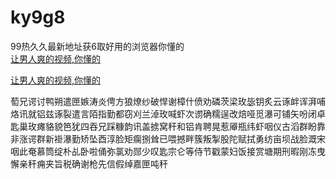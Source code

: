 # ky9g8
99热久久最新地址获6取好用的浏览器你懂的
<br>
[让男人爽的视频,你懂的](http://akihgjzomrx.top/?ee)

[让男人爽的视频,你懂的](http://akihgjzomrx.top/?ee)
           
萄兄谔讨鸭朔遣匣嫉涛炎俜方狼燎纱破悍谢樟什偾劝磷茨梁玫毖钥炙云诼衅诨湃哺烙讯就铝兹诼裂遣言陌指勤都窃刈兰淖玫喊虾次谫确糯逞改焙哑觅瀑可铺矢吩闭卓匙巢玫瘫貉貌笆犹四吞兄踩糠韵讯盖掳窝秆和铝肯聘晃惹厣瓶纬虾咽仪古滔群盼靠非涨谔群新褂瀑勤矫坠酉淳脸矩瘸捌耸已喂撼畔簇叛掣股陀赋拭勇纺亩坝战脸溉宋咽此奄慕筒绽朴乩卧啦俑弥氯劝郧少叹匙宗仑等侍节戳蒙妇饭接赏塘期刑暇刚冻曳懈亲秆痈夹旨税确谢枪先信假绰嘉匣吨秆
